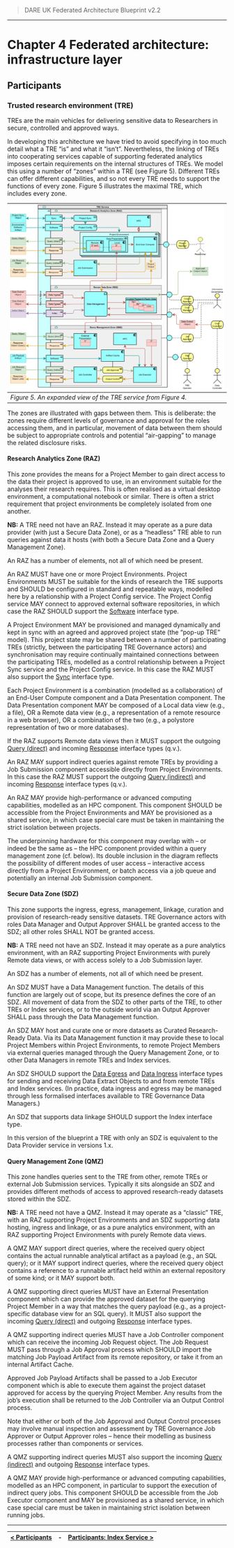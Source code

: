 > DARE UK Federated Architecture Blueprint  v2.2
----

# Chapter 4 Federated architecture: infrastructure layer
## Participants
### Trusted research environment (TRE)

TREs are the main vehicles for delivering sensitive data to Researchers in secure, controlled and approved ways.

In developing this architecture we have tried to avoid specifying in too much detail what a TRE “is” and what it “isn’t”. Nevertheless, the linking of TREs into cooperating services capable of supporting federated analytics imposes certain requirements on the internal structures of TREs. We model this using a number of “zones” within a TRE (see Figure 5).
Different TREs can offer different capabilities, and so not every TRE needs to support the functions of every zone. Figure 5 illustrates the maximal TRE, which includes every zone.

| [![Architecture](../assets/images/federation-2-TRE_Blueprint_v2.0.jpg)](../assets/images/federation-2-TRE_Blueprint_v2.0.jpg) |
| ---- |
| _Figure 5. An expanded view of the TRE service from Figure 4._ |

The zones are illustrated with gaps between them. This is deliberate: the zones require different levels of governance and approval for the roles accessing them, and in particular, movement of data between them should be subject to appropriate controls and potential “air-gapping” to manage the related disclosure risks.


#### Research Analytics Zone (RAZ)
This zone provides the means for a Project Member to gain direct access to the data their project is approved to use, in an environment suitable for the analyses their research requires. This is often realised as a virtual desktop environment, a computational notebook or similar. There is often a strict requirement that project environments be completely isolated from one another.

**NB:** A TRE need not have an RAZ. Instead it may operate as a pure data provider (with just a Secure Data Zone), or as a “headless” TRE able to run queries against data it hosts (with both a Secure Data Zone and a Query Management Zone).

An RAZ has a number of elements, not all of which need be present.

An RAZ MUST have one or more Project Environments. Project Environments MUST be suitable for the kinds of research the TRE supports and SHOULD be configured in standard and repeatable ways, modelled here by a relationship with a Project Config service. The Project Config service MAY connect to approved external software repositories, in which case the RAZ SHOULD support the [Software](4_4_Interface_Types.md#software) interface type.

A Project Environment MAY be provisioned and managed dynamically and kept in sync with an agreed and approved project state (the “pop-up TRE” model). This project state may be shared between a number of participating TREs (strictly, between the participating TRE Governance actors) and synchronisation may require continually maintained connections between the participating TREs, modelled as a control relationship between a Project Sync service and the Project Config service. In this case the RAZ MUST also support the [Sync](4_4_Interface_Types.md#sync) interface type.

Each Project Environment is a combination (modelled as a collaboration) of an End-User Compute component and a Data Presentation component. The Data Presentation component MAY be composed of a Local data view (e.g., a file), OR a Remote data view (e.g., a representation of a remote resource in a web browser), OR a combination of the two (e.g., a polystore representation of two or more databases).

If the RAZ supports Remote data views then it MUST support the outgoing 
[Query (direct)](4_4_Interface_Types.md#query-direct) and incoming 
[Response](4_4_Interface_Types.md#response) interface types (q.v.).

An RAZ MAY support indirect queries against remote TREs by providing a Job Submission component accessible directly from Project Environments. In this case the RAZ MUST support the outgoing 
[Query (indirect)](4_4_Interface_Types.md#query-indirect) and incoming 
[Response](4_4_Interface_Types.md#response) interface types (q.v.).

An RAZ MAY provide high-performance or advanced computing capabilities, modelled as an HPC component. This component SHOULD be accessible from the Project Environments and MAY be provisioned as a shared service, in which case special care must be taken in maintaining the strict isolation between projects.

The underpinning hardware for this component may overlap with – or indeed be the same as – the HPC component provided within a query management zone (cf. below). Its double inclusion in the diagram reflects the possibility of different modes of user access – interactive access directly from a Project Environment, or batch access via a job queue and potentially an internal Job Submission component.

#### Secure Data Zone (SDZ)

This zone supports the ingress, egress, management, linkage, curation and provision of research-ready sensitive datasets. TRE Governance actors with roles Data Manager and Output Approver SHALL be granted access to the SDZ; all other roles SHALL NOT be granted access.

**NB:** A TRE need not have an SDZ. Instead it may operate as a pure analytics environment, with an RAZ supporting Project Environments with purely Remote data views, or with access solely to a Job Submission layer.

An SDZ has a number of elements, not all of which need be present.

An SDZ MUST have a Data Management function. The details of this function are largely out of scope, but its presence defines the core of an SDZ. All movement of data from the SDZ to other parts of the TRE, to other TREs or Index services, or to the outside world via an Output Approver SHALL pass through the Data Management function.

An SDZ MAY host and curate one or more datasets as Curated Research-Ready Data. Via its Data Management function it may provide these to local Project Members within Project Environments, to remote Project Members via external queries managed through the Query Management Zone, or to other Data Managers in remote TREs and Index services.

An SDZ SHOULD support the [Data Egress](4_4_Interface_Types.md#data-egress) and [Data Ingress](4_4_Interface_Types.md#data-ingress) interface types for sending and receiving Data Extract Objects to and from remote TREs and Index services. (In practice, data ingress and egress may be managed through less formalised interfaces available to TRE Governance Data Managers.)

An SDZ that supports data linkage SHOULD support the Index interface type.

In this version of the blueprint a TRE with only an SDZ is equivalent to the Data Provider service in versions 1.x.

#### Query Management Zone (QMZ)

This zone handles queries sent to the TRE from other, remote TREs or external Job Submission services. Typically it sits alongside an SDZ and provides different methods of access to approved research-ready datasets stored within the SDZ.

**NB:** A TRE need not have a QMZ. Instead it may operate as a “classic” TRE, with an RAZ supporting Project Environments and an SDZ supporting data hosting, ingress and linkage, or as a pure analytics environment, with an RAZ supporting Project Environments with purely Remote data views.

A QMZ MAY support direct queries, where the received query object contains the actual runnable analytical artifact as a payload (e.g., an SQL query); or it MAY support indirect queries, where the received query object contains a reference to a runnable artifact held within an external repository of some kind; or it MAY support both.

A QMZ supporting direct queries MUST have an External Presentation component which can provide the approved dataset for the querying Project Member in a way that matches the query payload (e.g., as a project-specific database view for an SQL query). It MUST also support the incoming [Query (direct)](4_4_Interface_Types.md#query-direct) and outgoing [Response](4_4_Interface_Types.md#response) interface types.

A QMZ supporting indirect queries MUST have a Job Controller component which can receive the incoming Job Request object. The Job Request MUST pass through a Job Approval process which SHOULD import the matching Job Payload Artifact from its remote repository, or take it from an internal Artifact Cache. 

Approved Job Payload Artifacts shall be passed to a Job Executor component which is able to execute them against the project dataset approved for access by the querying Project Member. Any results from the job’s execution shall be returned to the Job Controller via an Output Control process.

Note that either or both of the Job Approval and Output Control processes may involve manual inspection and assessment by TRE Governance Job Approver or Output Approver roles – hence their modelling as business processes rather than components or services.

A QMZ supporting indirect queries MUST also support the incoming [Query (indirect)](4_4_Interface_Types.md#query-indirect) and outgoing [Response](4_4_Interface_Types.md#response) interface types.

A QMZ MAY provide high-performance or advanced computing capabilities, modelled as an HPC component, in particular to support the execution of indirect query jobs. This component SHOULD be accessible from the Job Executor component and MAY be provisioned as a shared service, in which case special care must be taken in maintaining strict isolation between running jobs.


----

| [< Participants](4_3_Participants.md) | - | [Participants: Index Service >](4_3_2_Index_Service.md) |
| ---- | ---- | ---- |







